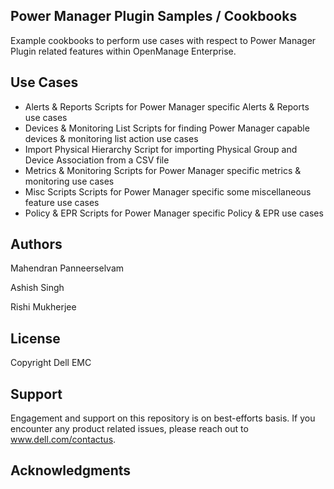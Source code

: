 ## Power Manager Plugin Samples / Cookbooks

Example cookbooks to perform use cases with respect to Power Manager Plugin related features within OpenManage Enterprise.

## Use Cases

* Alerts & Reports
	Scripts for Power Manager specific Alerts & Reports use cases
* Devices & Monitoring List
	Scripts for finding Power Manager capable devices & monitoring list action use cases
* Import Physical Hierarchy
	Script for importing Physical Group and Device Association from a CSV file
* Metrics & Monitoring
	Scripts for Power Manager specific metrics & monitoring use cases
* Misc Scripts
	Scripts for Power Manager specific some miscellaneous feature use cases
* Policy & EPR
	Scripts for Power Manager specific Policy & EPR use cases

## Authors
Mahendran Panneerselvam

Ashish Singh

Rishi Mukherjee

## License

Copyright Dell EMC

## Support

Engagement and support on this repository is on best-efforts basis. If you encounter any product related issues, please reach out to www.dell.com/contactus.

## Acknowledgments
